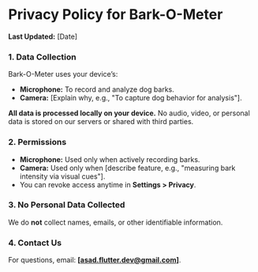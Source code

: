 # Privacy Policy for Bark-O-Meter  
**Last Updated:** [Date]  

### 1. Data Collection  
Bark-O-Meter uses your device’s:  
- **Microphone:** To record and analyze dog barks.  
- **Camera:** [Explain why, e.g., "To capture dog behavior for analysis"].  

**All data is processed locally on your device.** No audio, video, or personal data is stored on our servers or shared with third parties.  

### 2. Permissions  
- **Microphone:** Used only when actively recording barks.  
- **Camera:** Used only when [describe feature, e.g., "measuring bark intensity via visual cues"].  
- You can revoke access anytime in **Settings > Privacy**.  

### 3. No Personal Data Collected  
We do **not** collect names, emails, or other identifiable information.  

### 4. Contact Us  
For questions, email: **[asad.flutter.dev@gmail.com]**.  
